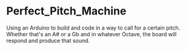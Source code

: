# Perfect_Pitch_Machine
Using an Arduino to build and code in a way to call for a certain pitch. Whether that's an A# or a Gb and in whatever Octave, the board will respond and produce that sound.
